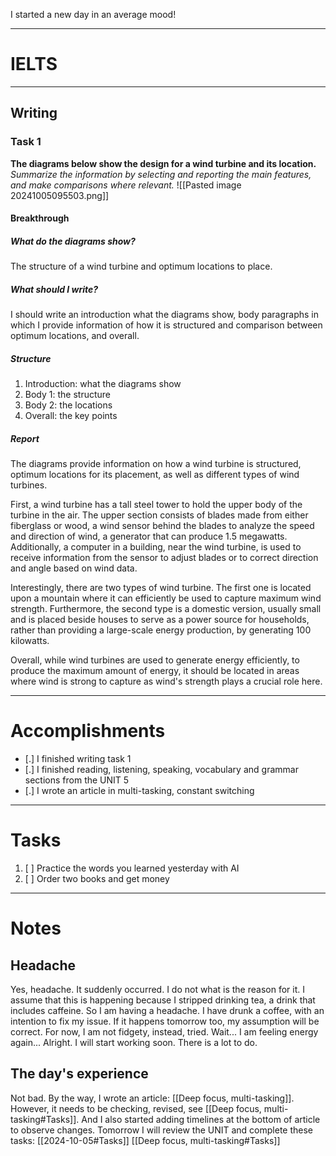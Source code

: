 I started a new day in an average mood!
____
# IELTS
---
## Writing
### Task 1
**The diagrams below show the design for a wind turbine and its location.**
*Summarize the information by selecting and reporting the main features, and make comparisons where relevant.*
![[Pasted image 20241005095503.png]]
#### Breakthrough

##### What do the diagrams show?
The structure of a wind turbine and optimum locations to place.
##### What should I write?
I should write an introduction what the diagrams show, body paragraphs in which I provide information of how it is structured and comparison between optimum locations, and overall.
##### Structure
1. Introduction: what the diagrams show
2. Body 1: the structure
3. Body 2: the locations
4. Overall: the key points

##### Report
The diagrams provide information on how a wind turbine is structured, optimum locations for its placement, as well as different types of wind turbines.

First, a wind turbine has a tall steel tower to hold the upper body of the turbine in the air. The upper section consists of blades made from either fiberglass or wood, a wind sensor behind the blades to analyze the speed and direction of wind, a generator that can produce 1.5 megawatts. Additionally, a computer in a building, near the wind turbine, is used to receive information from the sensor to adjust blades or to correct direction and angle based on wind data. 

Interestingly, there are two types of wind turbine. The first one is located upon a mountain where it can efficiently be used to capture maximum wind strength. Furthermore, the second type is a domestic version, usually small and is placed beside houses to serve as a power source for households, rather than providing a large-scale energy production, by generating 100 kilowatts.

Overall, while wind turbines are used to generate energy efficiently, to produce the maximum amount of energy, it should be located in areas where wind is strong to capture as wind's strength plays a crucial role here.
___
# Accomplishments
- [.] I finished writing task 1
- [.] I finished reading, listening, speaking, vocabulary and grammar sections from the UNIT 5
- [.] I wrote an article in multi-tasking, constant switching
---
# Tasks
1. [ ] Practice the words you learned yesterday with AI 
2. [ ] Order two books and get money
---
# Notes
## Headache
Yes, headache. It suddenly occurred. I do not what is the reason for it. I assume that this is happening because I stripped drinking tea, a drink that includes caffeine. So I am having a headache. I have drunk a coffee, with an intention to fix my issue. If it happens tomorrow too, my assumption will be correct. For now, I am not fidgety, instead, tried. Wait... I am feeling energy again... Alright. I will start working soon. There is a lot to do. 

## The day's experience
Not bad. By the way, I wrote an article: [[Deep focus, multi-tasking]]. However, it needs to be checking, revised, see [[Deep focus, multi-tasking#Tasks]]. And I also started adding timelines at the bottom of article to observe changes. Tomorrow I will review the UNIT and complete these tasks:
[[2024-10-05#Tasks]]
[[Deep focus, multi-tasking#Tasks]]
